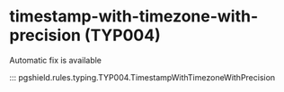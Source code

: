 # timestamp-with-timezone-with-precision (TYP004)

Automatic fix is available

::: pgshield.rules.typing.TYP004.TimestampWithTimezoneWithPrecision


